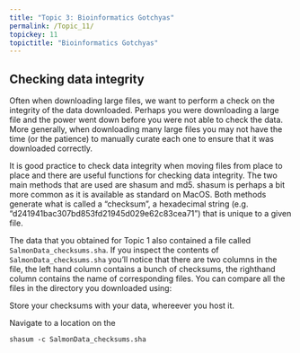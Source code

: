 ```yaml
---
title: "Topic 3: Bioinformatics Gotchyas"
permalink: /Topic_11/
topickey: 11
topictitle: "Bioinformatics Gotchyas"
---
```



## Checking data integrity

Often when downloading large files, we want to perform a check on the integrity of the data downloaded. Perhaps you were downloading a large file and the power went down before you were not able to check the data. More generally, when downloading many large files you may not have the time (or the patience) to manually curate each one to ensure that it was downloaded correctly.

It is good practice to check data integrity when moving files from place to place and there are useful functions for checking data integrity. The two main methods that are used are shasum and md5. shasum is perhaps a bit more common as it is available as standard on MacOS. Both methods generate what is called a “checksum”, a hexadecimal string (e.g. “d241941bac307bd853fd21945d029e62c83cea71”) that is unique to a given file.

The data that you obtained for Topic 1 also contained a file called ```SalmonData_checksums.sha```. If you inspect the contents of ```SalmonData_checksums.sha``` you’ll notice that there are two columns in the file, the left hand column contains a bunch of checksums, the righthand column contains the name of corresponding files. You can compare all the files in the directory you downloaded using:

Store your checksums with your data, whereever you host it.

Navigate to a location on the 
```
shasum -c SalmonData_checksums.sha
```
